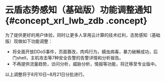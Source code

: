 # 云盾态势感知（基础版）功能调整通知 {#concept_xrl_lwb_zdb .concept}

为了提供更好的用户体验，同时让更多人享用云计算的技术红利，态势感知（基础版）现做如下功能调整：

-   将全面开放DDoS事件，页面篡改，肉鸡行为，蠕虫病毒，暴力破解成功，后门shell，主机攻击等7种安全告警的告警详情和分析报告。
-   不再提供流量趋势，访问分析，威胁分析，情报等功能，将迁移至专业版中。

以上调整将于8月10日~8月21日分批进行。

